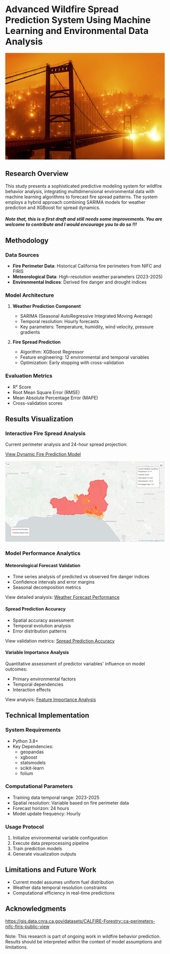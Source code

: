 # Advanced Wildfire Spread Prediction System Using Machine Learning and Environmental Data Analysis
<p align="center">
  <img src="https://raw.githubusercontent.com/MohamedIKenedy/California-fires-2025-analysis-and-prediction/main/Results/CA_Fires.png" alt="Model Output Visualization">
</p>

## Research Overview
This study presents a sophisticated predictive modeling system for wildfire behavior analysis, integrating multidimensional environmental data with machine learning algorithms to forecast fire spread patterns. The system employs a hybrid approach combining SARIMA models for weather prediction and XGBoost for spread dynamics.

##### Note that, this is a first draft and still needs some improvements. You are welcome to contribute and I would encourage you to do so !!!

## Methodology

### Data Sources
- **Fire Perimeter Data**: Historical California fire perimeters from NIFC and FIRIS
- **Meteorological Data**: High-resolution weather parameters (2023-2025)
- **Environmental Indices**: Derived fire danger and drought indices

### Model Architecture
1. **Weather Prediction Component**
   - SARIMA (Seasonal AutoRegressive Integrated Moving Average)
   - Temporal resolution: Hourly forecasts
   - Key parameters: Temperature, humidity, wind velocity, pressure gradients

2. **Fire Spread Prediction**
   - Algorithm: XGBoost Regressor
   - Feature engineering: 12 environmental and temporal variables
   - Optimization: Early stopping with cross-validation

### Evaluation Metrics
- R² Score
- Root Mean Square Error (RMSE)
- Mean Absolute Percentage Error (MAPE)
- Cross-validation scores

## Results Visualization

### Interactive Fire Spread Analysis
Current perimeter analysis and 24-hour spread projection:

[View Dynamic Fire Prediction Model](https://mohamedkenedy.github.io/California-fires-2025-analysis-and-prediction/Results/weather_enhanced_fire_prediction.html)

![Model Output Visualization](https://raw.githubusercontent.com/MohamedIKenedy/California-fires-2025-analysis-and-prediction/main/Results/map_preview.png)

### Model Performance Analytics

#### Meteorological Forecast Validation
- Time series analysis of predicted vs observed fire danger indices
- Confidence intervals and error margins
- Seasonal decomposition metrics

View detailed analysis: [Weather Forecast Performance](Results/weather_forecast_performance.html)

#### Spread Prediction Accuracy
- Spatial accuracy assessment
- Temporal evolution analysis
- Error distribution patterns

View validation metrics: [Spread Prediction Accuracy](Results/spread_prediction_accuracy.html)

#### Variable Importance Analysis
Quantitative assessment of predictor variables' influence on model outcomes:
- Primary environmental factors
- Temporal dependencies
- Interaction effects

View analysis: [Feature Importance Analysis](Results/feature_importance.html)

## Technical Implementation

### System Requirements
- Python 3.8+
- Key Dependencies:
  - geopandas
  - xgboost
  - statsmodels
  - scikit-learn
  - folium

### Computational Parameters
- Training data temporal range: 2023-2025
- Spatial resolution: Variable based on fire perimeter data
- Forecast horizon: 24 hours
- Model update frequency: Hourly

### Usage Protocol
1. Initialize environmental variable configuration
2. Execute data preprocessing pipeline
3. Train prediction models
4. Generate visualization outputs

## Limitations and Future Work
- Current model assumes uniform fuel distribution
- Weather data temporal resolution constraints
- Computational efficiency in real-time predictions

## Acknowledgments
https://gis.data.cnra.ca.gov/datasets/CALFIRE-Forestry::ca-perimeters-nifc-firis-public-view

Note: This research is part of ongoing work in wildfire behavior prediction. Results should be interpreted within the context of model assumptions and limitations.
